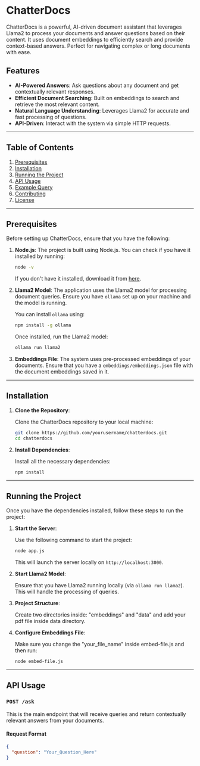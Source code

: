 # ChatterDocs

ChatterDocs is a powerful, AI-driven document assistant that leverages Llama2 to process your documents and answer questions based on their content. It uses document embeddings to efficiently search and provide context-based answers. Perfect for navigating complex or long documents with ease.

## Features

- **AI-Powered Answers**: Ask questions about any document and get contextually relevant responses.
- **Efficient Document Searching**: Built on embeddings to search and retrieve the most relevant content.
- **Natural Language Understanding**: Leverages Llama2 for accurate and fast processing of questions.
- **API-Driven**: Interact with the system via simple HTTP requests.

---

## Table of Contents

1. [Prerequisites](#prerequisites)
2. [Installation](#installation)
3. [Running the Project](#running-the-project)
4. [API Usage](#api-usage)
5. [Example Query](#example-query)
6. [Contributing](#contributing)
7. [License](#license)

---

## Prerequisites

Before setting up ChatterDocs, ensure that you have the following:

1. **Node.js**: The project is built using Node.js. You can check if you have it installed by running:

    ```bash
    node -v
    ```

   If you don't have it installed, download it from [here](https://nodejs.org/).

2. **Llama2 Model**: The application uses the Llama2 model for processing document queries. Ensure you have `ollama` set up on your machine and the model is running.

    You can install `ollama` using:

    ```bash
    npm install -g ollama
    ```

    Once installed, run the Llama2 model:

    ```bash
    ollama run llama2
    ```

3. **Embeddings File**: The system uses pre-processed embeddings of your documents. Ensure that you have a `embeddings/embeddings.json` file with the document embeddings saved in it.

---

## Installation

1. **Clone the Repository**: 

    Clone the ChatterDocs repository to your local machine:

    ```bash
    git clone https://github.com/yourusername/chatterdocs.git
    cd chatterdocs
    ```

2. **Install Dependencies**: 

    Install all the necessary dependencies:

    ```bash
    npm install
    ```

---

## Running the Project

Once you have the dependencies installed, follow these steps to run the project:

1. **Start the Server**:

    Use the following command to start the project:

    ```bash
    node app.js
    ```

    This will launch the server locally on `http://localhost:3000`.

2. **Start Llama2 Model**:

    Ensure that you have Llama2 running locally (via `ollama run llama2`). This will handle the processing of queries.

3. **Project Structure**:
    
    Create two directories inside: "embeddings" and "data" and add your pdf file inside data directory.
    
4. **Configure Embeddings File**:

    Make sure you change the "your_file_name" inside embed-file.js and then run:
    ```bash
    node embed-file.js
    ```  

---

## API Usage

### `POST /ask`

This is the main endpoint that will receive queries and return contextually relevant answers from your documents.

#### Request Format

```json
{
  "question": "Your_Question_Here"
}

